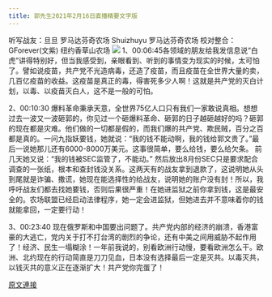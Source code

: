 ```yaml
---
title: 郭先生2021年2月16日直播精要文字版
---
```


听写战友：旦旦 罗马达芬奇农场
Shuizhuyu 罗马达芬奇农场
校对整合：GForever(文紫) 纽约香草山农场
![](https://assets.gnews.org/wp-content/uploads/2021/02/Gnews12.jpg)
1、00:06:45各领域的朋友给我发信息说“白虎”讲得特别好，但当我感受到，亲眼看到、听到的事情变为现实的时候，太可怕了。譬如说疫苗，共产党不光造病毒，还造了疫苗，而且疫苗在全世界大量的卖，几百亿疫苗的收益。这疫苗是真正的毒，得害死多少人啊！这就是共产党的灭白计划，以毒、以疫苗灭白人，这不是一般的可怕。

2、00:10:30 爆料革命秉承天意，全世界75亿人口只有我们一家敢说真相。想想过去一波又一波砸郭的，你见过一个砸爆料革命、砸郭的日子越砸越好的吗？砸郭的现在都是灾难。他们做的一切都是假的，而我们爆的共产党、欺民贼，百分之百都是真的。一问九指妖要钱，她就说：“我的钱不能动啊，我的钱给郭文贵了。”最后一说她那儿还有6000-8000万美元。这事很简单，要么给钱，要么给欠条。 前几天她又说：“我的钱被SEC监管了，不能动。” 然后放出8月份SEC只是要求配合调查的一张纸，根本和查封钱没关系。这两天有的战友拿到退款了，这说明她从头到尾就是诈骗、撒谎，她现在能选择性的给战友，说明她的账户没有封！所以，我呼吁战友们都去找她要钱，否则后果很严重！在她进监狱之前你拿到钱，这是最安全的。农场联盟已经启动法律程序，她一定会进监狱，但她进去并不意味着你的钱就能拿回，一定要行动！

3、00:23:40 现在俄罗斯和中国要出问题了。共产党内部的经济的崩溃，香港富豪的大逃亡，党内关于打不打台湾的剧烈的争论，还有中美之间用威胁不起作用了！经济、民生一塌糊涂！一年前我说的，别看欧洲行动慢，要看欧洲怎么干。欧洲、北约现在的行动简直是刀刀见血，日本没有选择最后一定是灭共。以毒灭共，以钱灭共的意义正在逐渐扩大！共产党你完蛋了！

[原文連接](https://gnews.org/zh-hans/911930/)